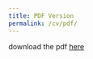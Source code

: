 ```yaml
---
title: PDF Version
permalink: /cv/pdf/
---
```


download the pdf [here](https://github.com/bregnery/bregnery.github.io/raw/master/pdf/RegneryCV.pdf)

